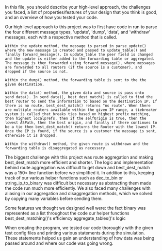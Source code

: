 In this file, you should describe your high-level approach, the challenges you faced, a list of properties/features of your design that you think is good, and an overview of how you tested your code.

Our high level approach to this project was to first have code in run to parse the four different message types, 'update', 'dump', 'data', and 'withdraw' messages, each with a respective method that is called. 

	Within the update method, the message is parsed in parse_update() where the new message is created and passed to update_table() and finally forward_message(). In update_table the peer field is changed and the update is either added to the forwarding table or aggregated. The message is then forwarded using forward_message(), where messages are forwarded to all routers (if the source is a customer), and dropped if the source is not.

	Within the dump() method, the forwarding table is sent to the the given destination.

	Within the data() method, the given data and source is pass onto send_data(). In send_data(), best_dest_match() is called to find the best router to send the information to based on the destination IP. If there is no route, best_dest_match() returns "no route". When there are multiple routers available within the given IP range, a tiebreaker system is called that breaks ties based on highest prefix matching, then highest localprefs, then if the selfOrigin is true, then the lowest ASPath, then the best origin, and finally if there continues to be a tie then best_dest_match() returns the Router with the lowest IP. Once the IP is found, if the source is a customer the message is sent, otherwise it is dropped.

	Within the withdraw() method, the given route is withdrawn and the forwarding table is disaggregated as necessary.

The biggest challenge with this project was route aggregation and making best_dest_match more efficient and shorter. The logic and implementation behind route aggregation was difficult to get down and best_dest_match was a 150> line function before we simplified it. In addition to this, keeping track of our various helper functions such as dec_to_bin or string_ip_to_binary was difficult but necessary as abstracting them made the code run much more efficiently. We also faced many challenges with aliasing in our aggregation and disaggregation methods, which we solved by copying many variables before sending them.

Some features we thought we designed well were:
	the fact binary was represented as a list throughout the code
	our helper functions
	best_dest_matching()'s efficiency
	aggregate_tables()'s logic

When creating the program, we tested our code thoroughly with the given test config files and printing various statements during the simulation. These statements helped us gain an understanding of how data was being passed around and where our code was going wrong.